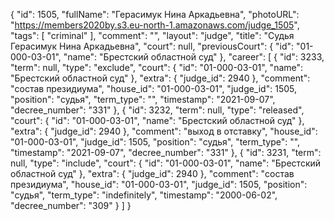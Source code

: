 {
    "id": 1505,
    "fullName": "Герасимук Нина Аркадьевна",
    "photoURL": "https://members2020by.s3.eu-north-1.amazonaws.com/judge_1505",
    "tags": [
        "criminal"
    ],
    "comment": "",
    "layout": "judge",
    "title": "Судья Герасимук Нина Аркадьевна",
    "court": null,
    "previousCourt": {
        "id": "01-000-03-01",
        "name": "Брестский областной суд"
    },
    "career": [
        {
            "id": 3233,
            "term": null,
            "type": "exclude",
            "court": {
                "id": "01-000-03-01",
                "name": "Брестский областной суд"
            },
            "extra": {
                "judge_id": 2940
            },
            "comment": "состав президиума",
            "house_id": "01-000-03-01",
            "judge_id": 1505,
            "position": "судья",
            "term_type": "",
            "timestamp": "2021-09-07",
            "decree_number": "331"
        },
        {
            "id": 3232,
            "term": null,
            "type": "released",
            "court": {
                "id": "01-000-03-01",
                "name": "Брестский областной суд"
            },
            "extra": {
                "judge_id": 2940
            },
            "comment": "выход в отставку",
            "house_id": "01-000-03-01",
            "judge_id": 1505,
            "position": "судья",
            "term_type": "",
            "timestamp": "2021-09-07",
            "decree_number": "331"
        },
        {
            "id": 3231,
            "term": null,
            "type": "include",
            "court": {
                "id": "01-000-03-01",
                "name": "Брестский областной суд"
            },
            "extra": {
                "judge_id": 2940
            },
            "comment": "состав президиума",
            "house_id": "01-000-03-01",
            "judge_id": 1505,
            "position": "судья",
            "term_type": "indefinitely",
            "timestamp": "2000-06-02",
            "decree_number": "309"
        }
    ]
}